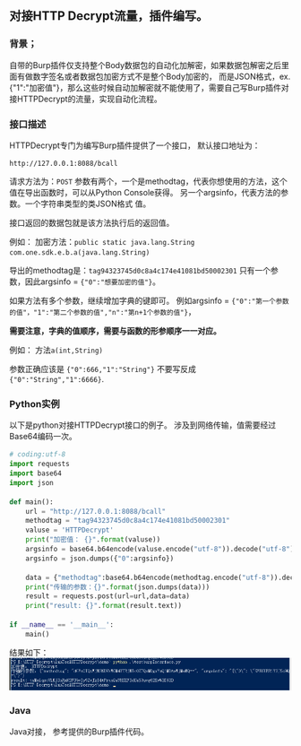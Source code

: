 ## 对接HTTP Decrypt流量，插件编写。

### 背景；
自带的Burp插件仅支持整个Body数据包的自动化加解密，如果数据包解密之后里面有做数字签名或者数据包加密方式不是整个Body加密的， 而是JSON格式，ex.{"1":"加密值"}，那么这些时候自动加解密就不能使用了，需要自己写Burp插件对接HTTPDecrypt的流量，实现自动化流程。

### 接口描述
HTTPDecrypt专门为编写Burp插件提供了一个接口，
默认接口地址为：
```
http://127.0.0.1:8088/bcall
```
请求方法为：`POST`
参数有两个，一个是methodtag，代表你想使用的方法，这个值在导出函数时，可以从Python Console获得。
另一个argsinfo，代表方法的参数。一个字符串类型的类JSON格式 值。

接口返回的数据包就是该方法执行后的返回值。


例如：
加密方法：`public static java.lang.String com.one.sdk.e.b.a(java.lang.String)`

导出的methodtag是：`tag94323745d0c8a4c174e41081bd50002301`
只有一个参数，因此argsinfo = `{"0":"想要加密的值"}`。

如果方法有多个参数，继续增加字典的键即可。
例如argsinfo = `{"0":"第一个参数的值"，"1":"第二个参数的值","n":"第n+1个参数的值"}`，

**需要注意，字典的值顺序，需要与函数的形参顺序一一对应。**

例如：
方法`a(int,String)`

参数正确应该是 `{"0":666,"1":"String"}`
不要写反成 `{"0":"String","1":6666}`.

### Python实例

以下是python对接HTTPDecrypt接口的例子。
涉及到网络传输，值需要经过Base64编码一次。
``` python
# coding:utf-8
import requests
import base64
import json

def main():
    url = "http://127.0.0.1:8088/bcall"
    methodtag = "tag94323745d0c8a4c174e41081bd50002301"
    valuse = 'HTTPDecrypt'
    print("加密值： {}".format(valuse))
    argsinfo = base64.b64encode(valuse.encode("utf-8")).decode("utf-8")
    argsinfo = json.dumps({"0":argsinfo})

    data = {"methodtag":base64.b64encode(methodtag.encode("utf-8")).decode("utf-8"),"argsinfo":argsinfo}
    print("传输的参数：{}".format(json.dumps(data)))
    result = requests.post(url=url,data=data)
    print("result: {}".format(result.text))

if __name__ == '__main__':
    main()
```
结果如下：
![burpplugin1](images/burpplugin1.png)

### Java
Java对接， 参考提供的Burp插件代码。





